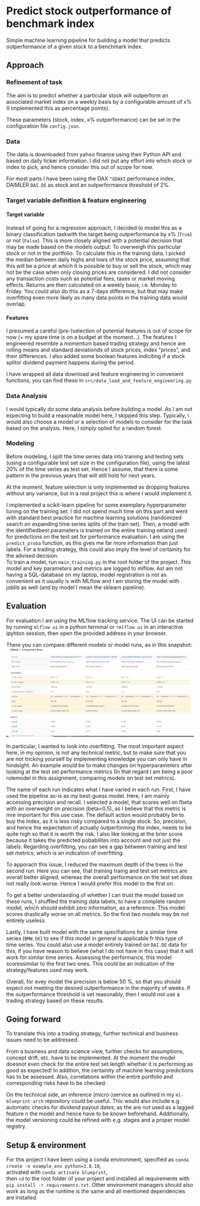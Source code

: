 # Predict stock outperformance of benchmark index
Simple machine learning pipeline for building a model that predicts outperformance of a given stock to a benchmark index.


## Approach

### Refinement of task
The aim is to predict whether a particular stock will outperform an associated market index on a weekly basis by a configurable amount of x% (I implemented this as percentage points).

These parameters (stock, index, x% outperformance) can be set in the configuration file `config.json`. 


### Data
The data is downloaded from yahoo finance using their Python API and based on daily ticker information.
I did not put any effort into which stock or index to pick, and hence consider this out of scope for now.

For most parts I have been using the DAX `^GDAXI` performance index, DAIMLER  `DAI.DE` as stock and an outperformance threshold of 2%.


### Target variable definition & feature engineering

#### Target variable
Instead of going for a regression approach, I decided to model this as a binary classification taskwith the target being outperformance by x% (`True`) or not (`False`). This is more closely aligned with a potential decision that may be made based on the models output: To overweigh this particular stock or not in the portfolio.
To calculate this in the training data, I picked the median between daily highs and lows of the stock price, assuming that this will be a price at which it is possible to buy or sell the stock, which may not be the case when only closing prices are considered. I did not consider any transaction costs such as potential fees, taxes or market moving effects. 
Returns are then calculated on a weekly basis, i.e. Monday to Friday. You could also do this as a 7-days difference, but that may make overfitting even more likely as many data points in the training data would overlap.


#### Features
I presumed a careful (pre-)selection of potential features is out of scope for now (+ my spare time is on a budget at the moment...).
The features I engineered resemble a momentum based trading strategy and hence are rolling means and standard deviationds of stock prices, index "prices", and their differences. I also added some boolean features indiciting if a stock splitor dividend payment happens during the period.

I have wrapped all data download and feature engineering in convenient functions, you can find these in `src/data_load_and_feature_engineering.py`

### Data Analysis
I would typically do some data analysis before building a model. As I am not expecting to build a reasonable model here, I skipped this step. Typically, i would also choose a model or a selection of models to consider for the task based on the analysis. Here, I simply opted for a random forest.


### Modeling

Before modeling, I split the time series data into training and testing sets (using a configurable test set size in the configuration file), using the latest 20% of the time series as test set. Hence I assume, that there is some pattern in the previous years that will still hold for next years.

At the moment, feature selection is only implemented as dropping features without any variance, but in a real project this is where I would implement it.

I implemented a scikit-learn pipeline for some exemplary hyperparameter tuning on the training set. I did not spend much time on this part and went with standard best practice for machine learning solutions (randomized search on expanding time series splits of the train set). Then, a model with the identifiedbest parameters is trained on the entire training setand used for predictions on the test set for performance evaluation. I am using the `predict_proba` function, as this gves me far more information than just labels. For a trading strategy, this could also imply the level of certainity for the advised decision.  
To train a model, run `main_training.py` in the root folder of the project.
This model and key parameters and metrics are logged to mlflow.
AsI am not having a SQL-database on my laptop, model registration is not as convenient as it usually is with MLflow and I am storing the model with joblib as well (and by model I mean the sklearn pipeline).


## Evaluation

For evaluation I am using the MLflow tracking service. The UI can be started by running `mlflow ui` in a python terminal or `!mlflow ui` in an interactive ipyhton session, then open the provided address in your browser.

There you can compare different models or model runs, as in this snapshot:
![Image of Yaktocat](mlruns/comp_runs.PNG)

In particular, I wanted to look into overfitting. The most important aspect here, in my opinion, is not any technical metric, but to make sure that you are not tricking yourself by implementing knowledge you can only have in hindsight. An example would be to make changes on hyperparameters after looking at the test set performance metrics (In that regard I am being a poor rolemodel in this assignment, comparing models on test set metrics).

The name of each run indicates what I have varied in each run.
First, I have used the pipeline as-is as my best-guess model. 
Here, I am mainly accessing precision and recall. I selected a model, that scores well on fbeta with an overweight on precision (beta=0.5), as I believe that this metric is mre important for this use case. The default action would probably be to buy the index, as it is less risky compared to a single stock.
So, precision, and hence the expectation of actually outperforming the index, needs to be quite high so that it is worth the risk.
I also like looking at the brier score because it takes the predicted pobabilites into account and not just the labels.
Regarding overfitting, you can see a gap between training and test set  metrics, which is an indication of overfitting.

To apporach this issue, I reduced the maximum depth of the trees in the second run.
Here you can see, that training traing and test set metrics are overall better aligned, whereas the overall performance on the test set does not really look worse. Hence I would prefer this model to the first on. 

To get a better understanding of whether I can trust the model based on these runs, I shuffled the training data labels, to have a complete random model, which should exhibit zero information, as a reference.
This model scores drastically worse on all metrics. So the first two models may be not entirely useless.

Lastly, I have built model with the same specifiations for a similar time series (`BMW.DE`) to see if this model in general is applicable fr this type of time series. You could also use a model entirely trained on `DAI.DE` data for this, if you have reason to believe (what I do not have in this case) that it will work for similar time series.
Assessing the performance, this model scoressimilar to the first two ones. This could be an indication of the strategy/features used may work.

Overall, for evey model the precision is below 50 %, so that you should expect not meeting the desired outperformance in the majority of weeks. If the outperformance threshold is set reasonably, then I would not use a trading strategy based on these results.


## Going forward

To translate this into a trading strategy, further technical and business issues need to be addressed.

From a business and data science view, further checks for assumptions, concept drift, etc. have to be implemented. At the moment the model doesnot even check for the entire test set length whether it is performing as good as expected!
In addition, the certainity of machine learning predictions has to be assessed. 
Also, correlations within the entire portfolio and corresponding risks have to be checked. 

On the technical side, an inference (micro-)service as outlined in my `ml-blueprint-arch` repository could be useful. This would also include e.g. automatic checks for dividend payout dates, as the are not used as a lagged feature n the model and hence have to be known beforehand.
Additionally, the model versioning could be refined with e.g. stages and a proper model registry. 

## Setup & environment
For this project I have been using a conda environment, specified as
`conda create -n example_env python=3.8.10`,\
activated with
`conda activate blueprint`,\
then `cd` to the root folder of your project and installed all requirements with 
`pip install -r requirements.txt`.
Other environment managers should also work as long as the runtime is the same and all mentioned dependencies are installed.
